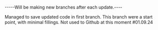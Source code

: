 -----Will be making new branches after each update.----

Managed to save updated code in first branch.
This branch were a start point, with minimal fillings.
Not used to Github at this moment #01.09.24
